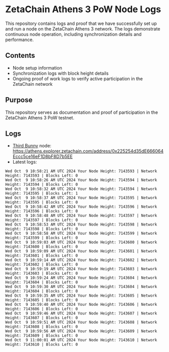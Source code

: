 # ZetaChain Athens 3 PoW Node Logs
This repository contains logs and proof that we have successfully set up and run a node on the ZetaChain Athens 3 network. The logs demonstrate continuous node operation, including synchronization details and performance.

## Contents
- Node setup information
- Synchronization logs with block height details
- Ongoing proof of work logs to verify active participation in the ZetaChain network

## Purpose
This repository serves as documentation and proof of participation in the ZetaChain Athens 3 PoW testnet.

## Logs

- [Third Bunny](https://thirdbunny.xyz/) node: https://athens.explorer.zetachain.com/address/0x225254d35dE666064Eccc5ce16eF1D8bF8D7b5EE
- Latest logs:
```
Wed Oct  9 10:58:21 AM UTC 2024 Your Node Height: 7143593 | Network Height: 7143593 | Blocks Left: 0
Wed Oct  9 10:58:26 AM UTC 2024 Your Node Height: 7143594 | Network Height: 7143594 | Blocks Left: 0
Wed Oct  9 10:58:32 AM UTC 2024 Your Node Height: 7143594 | Network Height: 7143595 | Blocks Left: 1
Wed Oct  9 10:58:37 AM UTC 2024 Your Node Height: 7143595 | Network Height: 7143595 | Blocks Left: 0
Wed Oct  9 10:58:42 AM UTC 2024 Your Node Height: 7143596 | Network Height: 7143596 | Blocks Left: 0
Wed Oct  9 10:58:48 AM UTC 2024 Your Node Height: 7143597 | Network Height: 7143597 | Blocks Left: 0
Wed Oct  9 10:58:53 AM UTC 2024 Your Node Height: 7143598 | Network Height: 7143598 | Blocks Left: 0
Wed Oct  9 10:58:58 AM UTC 2024 Your Node Height: 7143599 | Network Height: 7143599 | Blocks Left: 0
Wed Oct  9 10:59:03 AM UTC 2024 Your Node Height: 7143600 | Network Height: 7143600 | Blocks Left: 0
Wed Oct  9 10:59:09 AM UTC 2024 Your Node Height: 7143601 | Network Height: 7143601 | Blocks Left: 0
Wed Oct  9 10:59:14 AM UTC 2024 Your Node Height: 7143602 | Network Height: 7143602 | Blocks Left: 0
Wed Oct  9 10:59:19 AM UTC 2024 Your Node Height: 7143603 | Network Height: 7143603 | Blocks Left: 0
Wed Oct  9 10:59:24 AM UTC 2024 Your Node Height: 7143604 | Network Height: 7143604 | Blocks Left: 0
Wed Oct  9 10:59:30 AM UTC 2024 Your Node Height: 7143604 | Network Height: 7143604 | Blocks Left: 0
Wed Oct  9 10:59:35 AM UTC 2024 Your Node Height: 7143605 | Network Height: 7143605 | Blocks Left: 0
Wed Oct  9 10:59:40 AM UTC 2024 Your Node Height: 7143606 | Network Height: 7143606 | Blocks Left: 0
Wed Oct  9 10:59:46 AM UTC 2024 Your Node Height: 7143607 | Network Height: 7143607 | Blocks Left: 0
Wed Oct  9 10:59:51 AM UTC 2024 Your Node Height: 7143608 | Network Height: 7143608 | Blocks Left: 0
Wed Oct  9 10:59:56 AM UTC 2024 Your Node Height: 7143609 | Network Height: 7143609 | Blocks Left: 0
Wed Oct  9 11:00:01 AM UTC 2024 Your Node Height: 7143610 | Network Height: 7143610 | Blocks Left: 0
```

